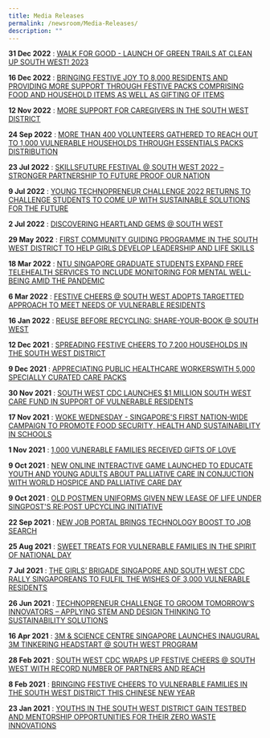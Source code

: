 ```yaml
---
title: Media Releases
permalink: /newsroom/Media-Releases/
description: ""
---
```

**31 Dec 2022** : [WALK FOR GOOD - LAUNCH OF GREEN TRAILS AT CLEAN UP SOUTH WEST! 2023](/files/Media%20Release/MR%20%20%202022/2022%2012%2031%20-%20Media%20Release%20-%20Launch%20of%20Green%20Trails%20At%20Clean%20Up%20South%20West!%202023.pdf)

**16 Dec 2022** : [BRINGING FESTIVE JOY TO 8,000 RESIDENTS AND PROVIDING MORE SUPPORT THROUGH FESTIVE PACKS COMPRISING FOOD AND HOUSEHOLD ITEMS AS WELL AS GIFTING OF ITEMS](/files/Media%20Release/MR%20%20%202022/2022%2012%2016%20-%20Media%20Release%20-%20Launch%20of%20Festive%20Cheers%20@%20South%20West%202022.pdf)

**12 Nov 2022** : [MORE SUPPORT FOR CAREGIVERS  IN THE SOUTH WEST DISTRICT](/files/Media%20Release/MR%20%20%202022/2022%2011%2012%20-%20Media%20Release%20-%20South%20West%20District%20Meeting%202022%20(final).pdf)

**24 Sep 2022** : [MORE THAN 400 VOLUNTEERS GATHERED TO REACH OUT TO 1,000 VULNERABLE  HOUSEHOLDS THROUGH ESSENTIALS PACKS DISTRIBUTION](/files/Media%20Release/MR%20%20%202022/2022%2009%2024%20-%20Media%20Release%20-%20ExxonMobil%20Household%20Packs%20Distribution%2020220924.pdf)

**23 Jul 2022** : [SKILLSFUTURE FESTIVAL @ SOUTH WEST 2022 – STRONGER PARTNERSHIP TO FUTURE PROOF OUR NATION](/files/Media%20Release/MR%20%20%202022/2022%2007%2023%20-%20Media%20Release%20-%20SkillsFuture%20Festival%20at%20South%20West%202022.pdf)

**9 Jul 2022** : [YOUNG TECHNOPRENEUR CHALLENGE 2022 RETURNS TO CHALLENGE STUDENTS TO COME UP WITH SUSTAINABLE SOLUTIONS FOR THE FUTURE](/files/Media%20Release/MR%20%20%202022/2022%2007%2009%20-%20Media%20Release%20-%20Young%20Technopreneur%20Challenge%202022.pdf)

**2 Jul 2022** : [DISCOVERING HEARTLAND GEMS @ SOUTH WEST](/files/Media%20Release/MR%20%20%202022/2022%2007%2002%20-%20Media%20Release%20-%20Launch%20of%20Heartland%20Gems%20at%20South%20West.pdf)

**29 May 2022** : [FIRST COMMUNITY GUIDING PROGRAMME IN THE SOUTH WEST DISTRICT TO HELP GIRLS DEVELOP LEADERSHIP AND LIFE SKILLS](/files/Media%20Release/MR%20%20%202022/2022%2005%2029%20-%20MR%20-%20Launch%20of%20Community%20Guiding%20Prog%20&%20Graduation%20Ceremony%20Pilot%20Run.pdf)

**18 Mar 2022** :  [NTU SINGAPORE GRADUATE STUDENTS EXPAND FREE TELEHEALTH SERVICES TO INCLUDE MONITORING FOR MENTAL WELL-BEING AMID THE PANDEMIC](/files/Media%20Release/MR%20%20%202022/2022%2003%2018%20-%20MR%20-%20NTU%20student%20expand%20free%20telehealth%20services.pdf)

**6 Mar 2022** : [FESTIVE CHEERS @ SOUTH WEST ADOPTS TARGETTED APPROACH TO MEET NEEDS OF VULNERABLE RESIDENTS](/files/Media%20Release/MR%20%20%202022/2022%2003%2006%20-%20Media%20Release%20_Grant-A-Wish%20with%20LIAS%20@%20South%20West.pdf)

**16 Jan 2022** : [REUSE BEFORE RECYCLING: SHARE-YOUR-BOOK @ SOUTH WEST](/files/Media%20Release/MR%20%20%202022/2022%2001%2016%20-%20Post%20Media%20Release%20-%20Clean%20Up%20South%20West%202022.pdf)

**12 Dec 2021** : [SPREADING FESTIVE CHEERS TO 7,200 HOUSEHOLDS IN THE SOUTH WEST DISTRICT](/files/Media%20Release/MR%20%20%202021/2021%2012%2012%20-%20Media%20Release%20Festive%20Cheers%20at%20South%20West%202021.pdf)

**9 Dec 2021** : [APPRECIATING PUBLIC HEALTHCARE WORKERSWITH 5,000 SPECIALLY CURATED CARE PACKS](/files/Media%20Release/MR%20%20%202021/2021%2012%2008%20-%20Media%20Release%20-%20Project%20Appreciation.pdf)

**30 Nov 2021** : [SOUTH WEST CDC LAUNCHES $1 MILLION SOUTH WEST CARE FUND IN SUPPORT OF VULNERABLE RESIDENTS](/files/Media%20Release/MR%20%20%202021/2021%2011%2030%20-%20Media%20Invite%20-%20South%20West%20District%20Meeting.pdf)

**17 Nov 2021** : [WOKE WEDNESDAY - SINGAPORE'S FIRST NATION-WIDE CAMPAIGN TO PROMOTE FOOD SECURITY, HEALTH AND SUSTAINABILITY IN SCHOOLS](/files/Media%20Release/MR%20%20%202021/2021%2011%2017%20-%20Media%20Invite%20-%20Launch%20of%20Woke%20Wednesday%20Campaign.pdf)

**1 Nov 2021** : [1,000 VUNERABLE FAMILIES RECEIVED GIFTS OF LOVE](/files/Media%20Release/MR%20%20%202021/2021%2011%2001%20-%20Media%20Release%20-%20ExxonMobil%20Gift%20Packs%20Distribution.pdf)

**9 Oct 2021** : [NEW ONLINE INTERACTIVE GAME LAUNCHED TO EDUCATE YOUTH AND YOUNG ADULTS ABOUT PALLIATIVE CARE
IN CONJUCTION WITH WORLD HOSPICE AND PALLIATIVE CARE DAY](/files/Media%20Release/MR%20%20%202021/2021%2010%2009%20-%20Media%20Release%20-%20World%20Hospice%20and%20Palliative%20Care%20Day%202021.pdf)

**9 Oct 2021** : [OLD POSTMEN UNIFORMS GIVEN NEW LEASE OF LIFE UNDER SINGPOST'S RE:POST UPCYCLING INITIATIVE](/files/Media%20Release/MR%20%20%202021/2021%2010%2009%20-%20Media%20Release%20-%20SingPost%20Upcycling%20Initiative%20RePost%20(Oct%2021).pdf)

**22 Sep 2021** : [NEW JOB PORTAL BRINGS TECHNOLOGY BOOST TO JOB SEARCH](/files/Media%20Release/MR%20%20%202021/2021%2009%2022%20-%20Media%20Release_South%20West%20Community%20Job%20Fair_Launch%20of%20New%20Job%20Portal.pdf)

**25 Aug 2021** : [SWEET TREATS FOR VULNERABLE FAMILIES IN THE SPIRIT OF NATIONAL DAY](/files/Media%20Release/MR%20%20%202021/2021%2008%2025%20-%20Media%20Release%20-Distribution%20of%20South%20West%20Care%20Packs%20%20Girl%20Guides%20Cookies.pdf)

**7 Jul 2021** : [THE GIRLS’ BRIGADE SINGAPORE AND SOUTH WEST CDC RALLY SINGAPOREANS TO FULFIL THE WISHES OF 3,000 VULNERABLE RESIDENTS](/files/Media%20Release/MR%20%20%202021/2021%2007%2007%20-%20Girls%20Brigade%20&%20SW%20CDC%20rally%20Singaporeans%20to%20fulfil%20wishes%20of%203000%20vulnerable%20resi.pdf)

**26 Jun 2021** : [TECHNOPRENEUR CHALLENGE TO GROOM TOMORROW’S INNOVATORS – APPLYING STEM AND DESIGN THINKING TO SUSTAINABILITY SOLUTIONS](/files/Media%20Release/MR%20%20%202021/2021%2006%2026%20-%20Media%20Release%20-%20Young%20Technopreneur%20Challenge%202021.pdf)

**16 Apr 2021** : [3M & SCIENCE CENTRE SINGAPORE LAUNCHES INAUGURAL 3M TINKERING HEADSTART @ SOUTH WEST PROGRAM](/files/Media%20Release/MR%20%20%202021/2021%2004%2016%20-%20MR%20-%203M%20&%20Science%20Centre%20Spore%20-%20inaugural%203M%20Tinkering%20Headstart@SW%20pro_14%20Apr.pdf)

**28 Feb 2021** : [SOUTH WEST CDC WRAPS UP FESTIVE CHEERS @ SOUTH WEST WITH RECORD NUMBER OF PARTNERS AND REACH](/files/Media%20Release/MR%20%20%202021/2021%2002%2028%20-%20Media%20Release%20-%20Distribution%20of%20South%20West%20Festive%20Cheers%20packs%20with%20LIAS.pdf)

**8 Feb 2021** : [BRINGING FESTIVE CHEERS TO VULNERABLE FAMILIES IN THE SOUTH WEST DISTRICT THIS CHINESE NEW YEAR](/files/Media%20Release/MR%20%20%202021/2021%2002%2008%20-%20Media%20Release%20-%20Distribution%20of%20Family%20Portraits%20&%20SW%20Festive%20Cheers%20packs%20by%20PG.pdf)

**23 Jan 2021** : [YOUTHS IN THE SOUTH WEST DISTRICT GAIN TESTBED AND MENTORSHIP OPPORTUNITIES FOR THEIR ZERO WASTE INNOVATIONS](/files/Media%20Release/MR%20%20%202021/2021%2001%2023%20-%20Media%20Release%20-%20Clean%20Up%20South%20West%202021%20(final).pdf)
